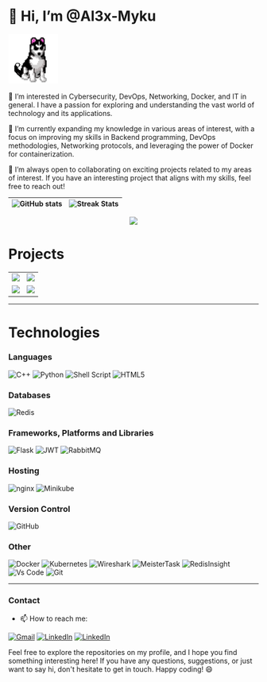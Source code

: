# 👋 Hi, I’m @Al3x-Myku
<img src="https://github.com/Al3x-Myku/Al3x-Myku/blob/master/photos/DOG.png" width="100">


 👀 I’m interested in Cybersecurity, DevOps, Networking, Docker, and IT in general.
  I have a passion for exploring and understanding the vast world of technology and its applications.
  

🌱 I’m currently expanding my knowledge in various areas of interest, with a focus on improving my skills in
  Backend programming, DevOps methodologies, Networking protocols, and leveraging the power of Docker for containerization.
  

💞️ I’m always open to collaborating on exciting projects related to my areas of interest.
  If you have an interesting project that aligns with my skills, feel free to reach out!

| ![GitHub stats](https://github-readme-stats.vercel.app/api?username=Al3x-Myku&show_icons=true&count_private=true&hide_border=true&theme=radical) | ![Streak Stats](https://github-readme-streak-stats.herokuapp.com/?user=Al3x-Myku&include_all_commits=true&hide_border=true&theme=radical) |
|:---:|:---:|


 <p align="center">
	<img width="450em" src="https://github-readme-stats.vercel.app/api/top-langs/?username=Al3x-Myku&layout=compact&custom_title=Most%20used%20languages&langs_count=10&include_all_commits=true&hide_progress=false&hide_border=false&theme=radical&hide=">
</p>



# Projects
<p align="centre">
 <table>
        <tr>
            <td align="center">
                <a href="https://github.com/FacyOrg/FacyBackend-DevOps">
                    <img width="450em" src="https://github-readme-stats.vercel.app/api/pin/?username=FacyOrg&repo=FacyBackend-DevOps&hide_border=true&theme=radical">
                </a>
            </td>
            <td align="center">
                <a href="https://github.com/Al3x-Myku/PassManager">
                    <img width="450em" src="https://github-readme-stats.vercel.app/api/pin/?username=Al3x-Myku&repo=PassManager&hide_border=true&theme=radical">
                </a>
            </td>
        </tr>
	 <tr>
	    <td align="center">
		<a href="https://github.com/Al3x-Myku/Data">
			 <img width="450em" src="https://github-readme-stats.vercel.app/api/pin/?username=Al3x-Myku&repo=Data&hide_border=true&theme=radical">
		</a>
	    </td>
	<td align="centre">
 		<a href="https://github.com/Al3x-Myku/web-login">
   			 <img width="450em" src="https://github-readme-stats.vercel.app/api/pin/?username=Al3x-Myku&repo=web-login&hide_border=true&theme=radical">
		</a>
	</td>

   </tr>
	 </table>
</p>

---

# Technologies
### Languages
![C++](https://img.shields.io/badge/c++-%2300599C.svg?style=for-the-badge&logo=c%2B%2B&logoColor=white)
![Python](https://img.shields.io/badge/python-3670A0?style=for-the-badge&logo=python&logoColor=ffdd54)
![Shell Script](https://img.shields.io/badge/shell_script-%23121011.svg?style=for-the-badge&logo=gnu-bash&logoColor=white)
![HTML5](https://img.shields.io/badge/html5-%23E34F26.svg?style=for-the-badge&logo=html5&logoColor=white)
### Databases
![Redis](https://img.shields.io/badge/redis-%23DD0031.svg?style=for-the-badge&logo=redis&logoColor=white)
### Frameworks, Platforms and Libraries
![Flask](https://img.shields.io/badge/flask-%23000.svg?style=for-the-badge&logo=flask&logoColor=white)
![JWT](https://img.shields.io/badge/JWT-black?style=for-the-badge&logo=JSON%20web%20tokens)
![RabbitMQ](https://img.shields.io/badge/Rabbitmq-FF6600?style=for-the-badge&logo=rabbitmq&logoColor=white)
### Hosting
![nginx](https://img.shields.io/badge/NGINX-009639.svg?style=for-the-badge&logo=nginx&logoColor=white)
![Minikube](https://img.shields.io/badge/Minikube-3970e4.svg?style=for-the-badge&logo=Kubernetes&logoColor=white)
### Version Control
![GitHub](https://img.shields.io/badge/GitHub-181717?style=for-the-badge&logo=github&logoColor=white)
### Other
![Docker](https://img.shields.io/badge/docker-%230db7ed.svg?style=for-the-badge&logo=docker&logoColor=white)
![Kubernetes](https://img.shields.io/badge/kubernetes-%23326ce5.svg?style=for-the-badge&logo=kubernetes&logoColor=white)
![Wireshark](https://img.shields.io/badge/Wireshark-1679A7?style=for-the-badge&logo=wireshark&logoColor=white)
![MeisterTask](https://img.shields.io/badge/meistertask-%230A0FFF.svg?style=for-the-badge&logo=trello&logoColor=white)
![RedisInsight](https://img.shields.io/badge/RedisInsight-%23DD0031.svg?style=for-the-badge&logo=redis&logoColor=white)
![Vs Code](https://img.shields.io/badge/Vs%20Code-0078d7.svg?style=for-the-badge&logo=visual-studio-code&logoColor=white")
![Git](https://img.shields.io/badge/git-gray.svg?style=for-the-badge&logo=git&logoColor=white")

--- 

### Contact
- 📫 How to reach me:
<p>
	<a href="mailto:micu.georgealexandru@gmail.com"><img img src="https://img.shields.io/badge/gmail-%23EA4335.svg?style=for-the-badge&logo=gmail&logoColor=white" alt="Gmail"/></a>
	<a href="https://www.linkedin.com/in/micu-george-alexandru-493b701ba/"><img src="https://img.shields.io/badge/linkedin-%230A66C2.svg?style=for-the-badge&logo=linkedin&logoColor=white" alt="LinkedIn"/></a>
	<a href="https://ko-fi.com/alexmicukofi"><img src="https://img.shields.io/badge/Kofi-%236F4E37.svg?style=for-the-badge&logo=Kofi&logoColor=white" alt="LinkedIn"/></a>

Feel free to explore the repositories on my profile, and I hope you find something interesting here! If you have any questions, suggestions, or just want to say hi, don't hesitate to get in touch. Happy coding! 😄

<!---
Al3x-Myku/Al3x-Myku is a ✨ special ✨ repository because its `README.md` (this file) appears on your GitHub profile.
You can click the Preview link to take a look at your changes.
--->
